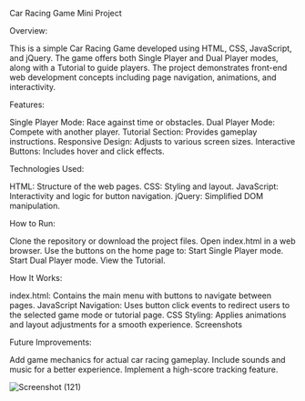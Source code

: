 Car Racing Game Mini Project

Overview:

This is a simple Car Racing Game developed using HTML, CSS, JavaScript, and jQuery. The game offers both Single Player and Dual Player modes, along with a Tutorial to guide players. The project demonstrates front-end web development concepts including page navigation, animations, and interactivity.

Features:

Single Player Mode: Race against time or obstacles.
Dual Player Mode: Compete with another player.
Tutorial Section: Provides gameplay instructions.
Responsive Design: Adjusts to various screen sizes.
Interactive Buttons: Includes hover and click effects.

Technologies Used:

HTML: Structure of the web pages.
CSS: Styling and layout.
JavaScript: Interactivity and logic for button navigation.
jQuery: Simplified DOM manipulation.

How to Run:

Clone the repository or download the project files.
Open index.html in a web browser.
Use the buttons on the home page to:
Start Single Player mode.
Start Dual Player mode.
View the Tutorial.

How It Works:

index.html: Contains the main menu with buttons to navigate between pages.
JavaScript Navigation: Uses button click events to redirect users to the selected game mode or tutorial page.
CSS Styling: Applies animations and layout adjustments for a smooth experience.
Screenshots



Future Improvements:

Add game mechanics for actual car racing gameplay.
Include sounds and music for a better experience.
Implement a high-score tracking feature.

![Screenshot (121)](https://github.com/user-attachments/assets/f2e12fce-f58e-4347-91ea-8ece918bfbee)





